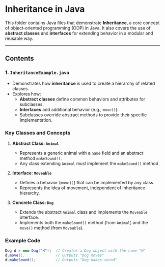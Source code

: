 # Inheritance in Java

This folder contains Java files that demonstrate **Inheritance**, a core concept of object-oriented programming (OOP) in Java. It also covers the use of **abstract classes** and **interfaces** for extending behavior in a modular and reusable way.

---

## **Contents**

### 1. `InheritanceExample.java`
- Demonstrates how **inheritance** is used to create a hierarchy of related classes.
- Explores how:
  - **Abstract classes** define common behaviors and attributes for subclasses.
  - **Interfaces** add additional behavior (e.g., `move()`).
  - Subclasses override abstract methods to provide their specific implementation.

### **Key Classes and Concepts**
1. **Abstract Class: `Animal`**
   - Represents a generic animal with a `name` field and an abstract method `makeSound()`.
   - Any class extending `Animal` must implement the `makeSound()` method.

2. **Interface: `Moveable`**
   - Defines a behavior (`move()`) that can be implemented by any class.
   - Represents the idea of movement, independent of inheritance hierarchy.

3. **Concrete Class: `Dog`**
   - Extends the abstract `Animal` class and implements the `Moveable` interface.
   - Implements both the `makeSound()` method (from `Animal`) and the `move()` method (from `Moveable`).

### **Example Code**
```java
Dog d = new Dog("H");  // Creates a Dog object with the name "H"
d.move();              // Outputs "Dog moves"
d.makeSound();         // Outputs "Dog makes sound"

